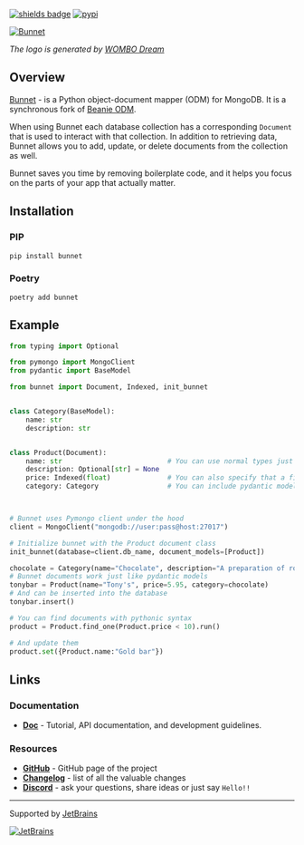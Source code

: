 [![shields badge](https://shields.io/badge/-docs-blue)](https://roman-right.github.io/bunnet/)
[![pypi](https://img.shields.io/pypi/v/bunnet.svg)](https://pypi.python.org/pypi/bunnet)

[![Bunnet](https://github.com/roman-right/bunnet/raw/main/docs/assets/1.png)](https://github.com/roman-right/bunnet)

*The logo is generated by [WOMBO Dream](https://www.wombo.art)*

## Overview

[Bunnet](https://github.com/roman-right/bunnet) - is a Python object-document mapper (ODM) for MongoDB. It is a synchronous fork of [Beanie ODM](https://github.com/roman-right/beanie).

When using Bunnet each database collection has a corresponding `Document` that
is used to interact with that collection. In addition to retrieving data,
Bunnet allows you to add, update, or delete documents from the collection as
well.

Bunnet saves you time by removing boilerplate code, and it helps you focus on
the parts of your app that actually matter.

## Installation

### PIP

```shell
pip install bunnet
```

### Poetry

```shell
poetry add bunnet
```
## Example

```python
from typing import Optional

from pymongo import MongoClient
from pydantic import BaseModel

from bunnet import Document, Indexed, init_bunnet


class Category(BaseModel):
    name: str
    description: str


class Product(Document):
    name: str                          # You can use normal types just like in pydantic
    description: Optional[str] = None
    price: Indexed(float)              # You can also specify that a field should correspond to an index
    category: Category                 # You can include pydantic models as well



# Bunnet uses Pymongo client under the hood 
client = MongoClient("mongodb://user:pass@host:27017")

# Initialize bunnet with the Product document class
init_bunnet(database=client.db_name, document_models=[Product])

chocolate = Category(name="Chocolate", description="A preparation of roasted and ground cacao seeds.")
# Bunnet documents work just like pydantic models
tonybar = Product(name="Tony's", price=5.95, category=chocolate)
# And can be inserted into the database
tonybar.insert() 

# You can find documents with pythonic syntax
product = Product.find_one(Product.price < 10).run()

# And update them
product.set({Product.name:"Gold bar"})

```

## Links

### Documentation

- **[Doc](https://roman-right.github.io/bunnet/)** - Tutorial, API documentation, and development guidelines.

### Resources

- **[GitHub](https://github.com/roman-right/bunnet)** - GitHub page of the
  project
- **[Changelog](https://roman-right.github.io/bunnet/changelog)** - list of all
  the valuable changes
- **[Discord](https://discord.gg/ZTTnM7rMaz)** - ask your questions, share
  ideas or just say `Hello!!`

----
Supported by [JetBrains](https://jb.gg/OpenSource)

[![JetBrains](https://raw.githubusercontent.com/roman-right/beanie/main/assets/logo/jetbrains.svg)](https://jb.gg/OpenSource)
